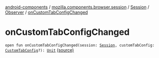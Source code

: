 [android-components](../../../index.md) / [mozilla.components.browser.session](../../index.md) / [Session](../index.md) / [Observer](index.md) / [onCustomTabConfigChanged](./on-custom-tab-config-changed.md)

# onCustomTabConfigChanged

`open fun onCustomTabConfigChanged(session: `[`Session`](../index.md)`, customTabConfig: `[`CustomTabConfig`](../../../mozilla.components.browser.state.state/-custom-tab-config/index.md)`?): `[`Unit`](https://kotlinlang.org/api/latest/jvm/stdlib/kotlin/-unit/index.html) [(source)](https://github.com/mozilla-mobile/android-components/blob/master/components/browser/session/src/main/java/mozilla/components/browser/session/Session.kt#L79)